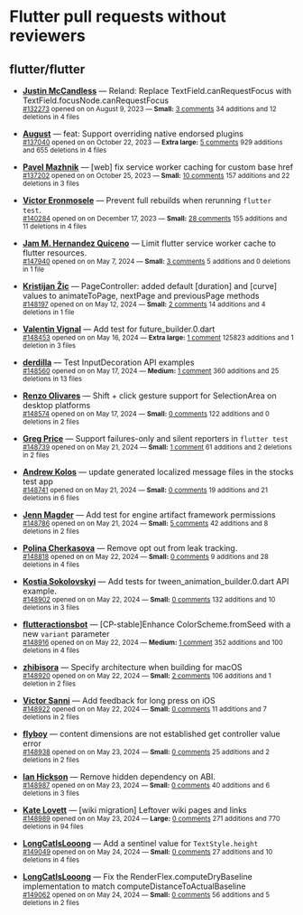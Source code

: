 # Flutter pull requests without reviewers

## flutter/flutter

* **[Justin McCandless](https://github.com/justinmc)** &mdash; Reland: Replace TextField.canRequestFocus with TextField.focusNode.canRequestFocus<br />
    <sub>[#132273](https://github.com/flutter/flutter/pull/132273) opened on on August 9, 2023 &mdash; **Small:** [3 comments](https://github.com/flutter/flutter/pull/132273) 34 additions and 12 deletions in 4 files</sub><br />

* **[August](https://github.com/Gustl22)** &mdash; feat: Support overriding native endorsed plugins<br />
    <sub>[#137040](https://github.com/flutter/flutter/pull/137040) opened on on October 22, 2023 &mdash; **Extra large:** [5 comments](https://github.com/flutter/flutter/pull/137040) 929 additions and 655 deletions in 4 files</sub><br />

* **[Pavel Mazhnik](https://github.com/p-mazhnik)** &mdash; [web] fix service worker caching for custom base href<br />
    <sub>[#137202](https://github.com/flutter/flutter/pull/137202) opened on on October 25, 2023 &mdash; **Small:** [10 comments](https://github.com/flutter/flutter/pull/137202) 157 additions and 22 deletions in 3 files</sub><br />

* **[Victor Eronmosele](https://github.com/victoreronmosele)** &mdash; Prevent full rebuilds when rerunning `flutter test`.<br />
    <sub>[#140284](https://github.com/flutter/flutter/pull/140284) opened on on December 17, 2023 &mdash; **Small:** [28 comments](https://github.com/flutter/flutter/pull/140284) 155 additions and 11 deletions in 4 files</sub><br />

* **[Jam M. Hernandez Quiceno](https://github.com/JamMarHer)** &mdash; Limit flutter service worker cache to flutter resources.<br />
    <sub>[#147940](https://github.com/flutter/flutter/pull/147940) opened on on May 7, 2024 &mdash; **Small:** [3 comments](https://github.com/flutter/flutter/pull/147940) 5 additions and 0 deletions in 1 file</sub><br />

* **[Kristijan Žic](https://github.com/KristijanZic)** &mdash; PageController: added default [duration] and [curve] values to animateToPage, nextPage and previousPage methods<br />
    <sub>[#148197](https://github.com/flutter/flutter/pull/148197) opened on on May 12, 2024 &mdash; **Small:** [2 comments](https://github.com/flutter/flutter/pull/148197) 14 additions and 4 deletions in 1 file</sub><br />

* **[Valentin Vignal](https://github.com/ValentinVignal)** &mdash; Add test for future_builder.0.dart<br />
    <sub>[#148453](https://github.com/flutter/flutter/pull/148453) opened on on May 16, 2024 &mdash; **Extra large:** [1 comment](https://github.com/flutter/flutter/pull/148453) 125823 additions and 1 deletion in 3 files</sub><br />

* **[derdilla](https://github.com/NobodyForNothing)** &mdash; Test InputDecoration API examples<br />
    <sub>[#148560](https://github.com/flutter/flutter/pull/148560) opened on on May 17, 2024 &mdash; **Medium:** [1 comment](https://github.com/flutter/flutter/pull/148560) 360 additions and 25 deletions in 13 files</sub><br />

* **[Renzo Olivares](https://github.com/Renzo-Olivares)** &mdash; Shift + click gesture support for SelectionArea on desktop platforms<br />
    <sub>[#148574](https://github.com/flutter/flutter/pull/148574) opened on on May 17, 2024 &mdash; **Small:** [0 comments](https://github.com/flutter/flutter/pull/148574) 122 additions and 0 deletions in 2 files</sub><br />

* **[Greg Price](https://github.com/gnprice)** &mdash; Support failures-only and silent reporters in `flutter test`<br />
    <sub>[#148739](https://github.com/flutter/flutter/pull/148739) opened on on May 21, 2024 &mdash; **Small:** [1 comment](https://github.com/flutter/flutter/pull/148739) 61 additions and 2 deletions in 2 files</sub><br />

* **[Andrew Kolos](https://github.com/andrewkolos)** &mdash; update generated localized message files in the stocks test app<br />
    <sub>[#148741](https://github.com/flutter/flutter/pull/148741) opened on on May 21, 2024 &mdash; **Small:** [0 comments](https://github.com/flutter/flutter/pull/148741) 19 additions and 21 deletions in 6 files</sub><br />

* **[Jenn Magder](https://github.com/jmagman)** &mdash; Add test for engine artifact framework permissions<br />
    <sub>[#148786](https://github.com/flutter/flutter/pull/148786) opened on on May 21, 2024 &mdash; **Small:** [5 comments](https://github.com/flutter/flutter/pull/148786) 42 additions and 8 deletions in 2 files</sub><br />

* **[Polina Cherkasova](https://github.com/polina-c)** &mdash; Remove opt out from leak tracking.<br />
    <sub>[#148818](https://github.com/flutter/flutter/pull/148818) opened on on May 22, 2024 &mdash; **Small:** [0 comments](https://github.com/flutter/flutter/pull/148818) 9 additions and 28 deletions in 4 files</sub><br />

* **[Kostia Sokolovskyi](https://github.com/ksokolovskyi)** &mdash; Add tests for tween_animation_builder.0.dart API example.<br />
    <sub>[#148902](https://github.com/flutter/flutter/pull/148902) opened on on May 22, 2024 &mdash; **Small:** [0 comments](https://github.com/flutter/flutter/pull/148902) 132 additions and 10 deletions in 3 files</sub><br />

* **[flutteractionsbot](https://github.com/flutteractionsbot)** &mdash; [CP-stable]Enhance ColorScheme.fromSeed with a new `variant` parameter<br />
    <sub>[#148916](https://github.com/flutter/flutter/pull/148916) opened on on May 22, 2024 &mdash; **Medium:** [1 comment](https://github.com/flutter/flutter/pull/148916) 352 additions and 100 deletions in 4 files</sub><br />

* **[zhibisora](https://github.com/zhibisora)** &mdash; Specify architecture when building for macOS<br />
    <sub>[#148920](https://github.com/flutter/flutter/pull/148920) opened on on May 22, 2024 &mdash; **Small:** [2 comments](https://github.com/flutter/flutter/pull/148920) 106 additions and 1 deletion in 2 files</sub><br />

* **[Victor Sanni](https://github.com/victorsanni)** &mdash; Add feedback for long press on iOS <br />
    <sub>[#148922](https://github.com/flutter/flutter/pull/148922) opened on on May 22, 2024 &mdash; **Small:** [0 comments](https://github.com/flutter/flutter/pull/148922) 11 additions and 7 deletions in 2 files</sub><br />

* **[flyboy](https://github.com/hello-coder-xu)** &mdash; content dimensions are not established get controller value error<br />
    <sub>[#148938](https://github.com/flutter/flutter/pull/148938) opened on on May 23, 2024 &mdash; **Small:** [0 comments](https://github.com/flutter/flutter/pull/148938) 25 additions and 2 deletions in 2 files</sub><br />

* **[Ian Hickson](https://github.com/Hixie)** &mdash; Remove hidden dependency on ABI.<br />
    <sub>[#148987](https://github.com/flutter/flutter/pull/148987) opened on on May 23, 2024 &mdash; **Small:** [0 comments](https://github.com/flutter/flutter/pull/148987) 40 additions and 6 deletions in 3 files</sub><br />

* **[Kate Lovett](https://github.com/Piinks)** &mdash; [wiki migration] Leftover wiki pages and links<br />
    <sub>[#148989](https://github.com/flutter/flutter/pull/148989) opened on on May 23, 2024 &mdash; **Large:** [0 comments](https://github.com/flutter/flutter/pull/148989) 271 additions and 770 deletions in 94 files</sub><br />

* **[LongCatIsLooong](https://github.com/LongCatIsLooong)** &mdash; Add a sentinel value for `TextStyle.height`<br />
    <sub>[#149049](https://github.com/flutter/flutter/pull/149049) opened on on May 24, 2024 &mdash; **Small:** [0 comments](https://github.com/flutter/flutter/pull/149049) 27 additions and 10 deletions in 4 files</sub><br />

* **[LongCatIsLooong](https://github.com/LongCatIsLooong)** &mdash; Fix the RenderFlex.computeDryBaseline implementation to match computeDistanceToActualBaseline<br />
    <sub>[#149062](https://github.com/flutter/flutter/pull/149062) opened on on May 24, 2024 &mdash; **Small:** [0 comments](https://github.com/flutter/flutter/pull/149062) 56 additions and 5 deletions in 2 files</sub><br />

